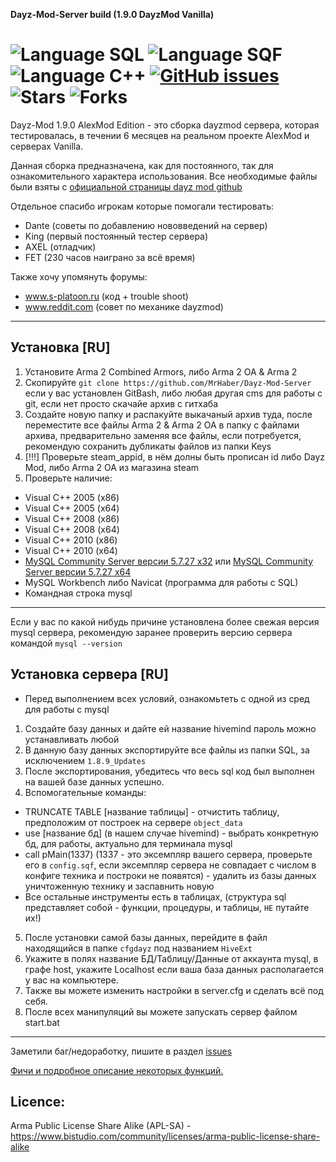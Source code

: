 **Dayz-Mod-Server build (1.9.0 DayzMod Vanilla)**

![Language SQL](https://img.shields.io/badge/language-sql-yellow.svg)
![Language SQF](https://img.shields.io/badge/language-sqf-blue.svg)
![Language C++](https://img.shields.io/badge/language-c++-red.svg)
[![GitHub issues](https://img.shields.io/github/issues/MrHaber/Dayz-Mod-Server.svg)](https://github.com/MrHaber/Dayz-Mod-Server/issues)
![Stars](https://img.shields.io/github/stars/MrHaber/Dayz-Mod-Server?color=yellow)
![Forks](https://img.shields.io/github/forks/MrHaber/Dayz-Mod-Server?color=orange)
===============================
Dayz-Mod 1.9.0 AlexMod Edition - это сборка dayzmod сервера, которая тестировалась, в течении 6 месяцев на реальном проекте AlexMod и серверах Vanilla.


Данная сборка предназначена, как для постоянного, так для ознакомительного характера использования. Все необходимые файлы были взяты с [официальной страницы dayz mod github](https://github.com/DayZMod/DayZ)

Отдельное спасибо игрокам которые помогали тестировать:

* Dante (советы по добавлению нововведений на сервер)
* King (первый постоянный тестер сервера)
* AXEL (отладчик)
* FET (230 часов наиграно за всё время)

Также хочу упомянуть форумы: 
* www.s-platoon.ru (код + trouble shoot)
* www.reddit.com (совет по механике dayzmod)
---------------------------

Установка [RU]
---------------------------
1. Установите Arma 2 Combined Armors, либо Arma 2 OA & Arma 2
2. Скопируйте `git clone https://github.com/MrHaber/Dayz-Mod-Server` если у вас установлен GitBash, либо любая другая cms для работы с git, если нет просто скачайе архив с гитхаба
3. Создайте новую папку и распакуйте выкачаный архив туда, после переместите все файлы Arma 2 & Arma 2 OA в папку с файлами архива, предварительно заменяя все файлы, если потребуется, рекомендую сохранить дубликаты файлов из папки Keys
4. [!!!] Проверьте steam_appid, в нём долны быть прописан id либо Dayz Mod, либо Arma 2 OA из магазина steam
5. Проверьте наличие:
* Visual C++ 2005 (x86)
* Visual C++ 2005 (x64)
* Visual C++ 2008 (x86)
* Visual C++ 2008 (x64)
* Visual C++ 2010 (x86)
* Visual C++ 2010 (x64)
* [MySQL Community Server версии 5.7.27 x32](https://downloads.mysql.com/archives/get/p/23/file/mysql-5.7.27-win32.zip) или [MySQL Community Server версии 5.7.27 x64](https://downloads.mysql.com/archives/get/p/23/file/mysql-5.7.27-winx64.zip)
* MySQL Workbench либо Navicat (программа для работы с SQL)
* Командная строка mysql
------------------------------
Если у вас по какой нибудь причине установлена более свежая версия mysql сервера, рекомендую заранее проверить версию сервера командой `mysql --version`

Установка сервера [RU]
------------------------------
* Перед выполнением всех условий, ознакомьтеть с одной из сред для работы с mysql
1. Создайте базу данных и дайте ей название hivemind пароль можно устанавливать любой
2. В данную базу данных экспортируйте все файлы из папки SQL, за исключением `1.8.9_Updates`
3. После экспортирования, убедитесь что весь sql код был выполнен на вашей базе данных успешно.
4. Вспомогательные команды: 
* TRUNCATE TABLE [название таблицы] - отчистить таблицу, предположим от построек на сервере `object_data`
* use [название бд] (в нашем случае hivemind) - выбрать конкретную бд, для работы, актуально для терминала mysql
* call pMain(1337) (1337 - это эксемпляр вашего сервера, проверьте его в `config.sqf`, если эксемпляр сервера не совпадает с числом в конфиге техника и построки не появятся) - удалить из базы данных уничтоженную технику и заспавнить новую
* Все остальные инструменты есть в таблицах, (структура sql представляет собой - функции, процедуры, и таблицы, `НЕ` путайте их!)
5. После установки самой базы данных, перейдите в файл находящийся в папке `cfgdayz` под названием `HiveExt`
6. Укажите в полях название БД/Таблицу/Данные от аккаунта mysql, в графе host, укажите Localhost если ваша база данных располагается у вас на компьютере.
7. Также вы можете изменить настройки в server.cfg и сделать всё под себя.
8. После всех манипуляций вы можете запускать сервер файлом start.bat
------------------------------
Заметили баг/недоработку, пишите в раздел [issues](https://github.com/MrHaber/Dayz-Mod-Server/issues)

[Фичи и подробное описание некоторых функций.](https://drive.google.com/file/d/1YmrcydPkIOVx5p9RS-bWEjuTpufDvarC/view?usp=sharing) 

Licence:
--------------------------
Arma Public License Share Alike (APL-SA) - https://www.bistudio.com/community/licenses/arma-public-license-share-alike
